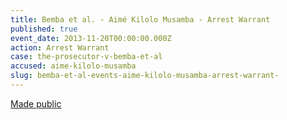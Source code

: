 ```yaml
---
title: Bemba et al. - Aimé Kilolo Musamba - Arrest Warrant
published: true
event_date: 2013-11-20T00:00:00.000Z
action: Arrest Warrant
case: the-prosecutor-v-bemba-et-al
accused: aime-kilolo-musamba
slug: bemba-et-al-events-aime-kilolo-musamba-arrest-warrant-
---
```



[Made public](http://www.icc-cpi.int/iccdocs/doc/doc1694691.pdf)